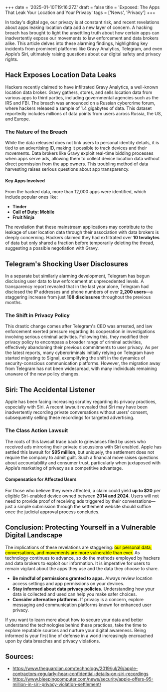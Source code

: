 +++
date = '2025-01-10T19:16:27Z'
draft = false
title = 'Exposed: The Apps That Leak Your Location and Your Privacy'
tags = ['News', 'Privacy']
+++

In today's digital age, our privacy is at constant risk, and recent revelations about apps leaking location data add a new layer of concern. A hacking breach has brought to light the unsettling truth about how certain apps can inadvertently expose our movements to law enforcement and data brokers alike. This article delves into these alarming findings, highlighting key incidents from prominent platforms like Gravy Analytics, Telegram, and even Apple’s Siri, ultimately raising questions about our digital safety and privacy rights.

## Hack Exposes Location Data Leaks

Hackers recently claimed to have infiltrated Gravy Analytics, a well-known location data broker. Gravy gathers, stores, and sells location data from various apps to third parties, including governmental agencies such as the IRS and FBI. The breach was announced on a Russian cybercrime forum, where hackers released a sample of 1.4 gigabytes of data. This dataset reportedly includes millions of data points from users across Russia, the US, and Europe.

### The Nature of the Breach

While the data released does not link users to personal identity details, it is tied to an advertising ID, making it possible to track devices and their movements. Data brokers like Gravy exploit real-time bidding processes when apps serve ads, allowing them to collect device location data without direct permission from the app owners. This troubling method of data harvesting raises serious questions about app transparency.

#### Key Apps Involved

From the hacked data, more than 12,000 apps were identified, which include popular ones like:
- **Tinder**
- **Call of Duty: Mobile**
- **Fruit Ninja**  

The revelation that these mainstream applications may contribute to the leakage of user location data through their association with data brokers is deeply concerning. Hackers claimed they had exfiltrated over **10 terabytes** of data but only shared a fraction before temporarily deleting the thread, suggesting a possible negotiation with Gravy.

## Telegram's Shocking User Disclosures

In a separate but similarly alarming development, Telegram has begun disclosing user data to law enforcement at unprecedented levels. A transparency report revealed that in the last year alone, Telegram had disclosed the IP addresses and phone numbers of over **2,200 users**—a staggering increase from just **108 disclosures** throughout the previous months.

### The Shift in Privacy Policy

This drastic change comes after Telegram's CEO was arrested, and law enforcement exerted pressure regarding its cooperation in investigations involving serious criminal activities. Following this, they modified their privacy policy to encompass a broader range of criminal activities, effectively abandoning their previous commitments to user privacy. As per the latest reports, many cybercriminals initially relying on Telegram have started migrating to Signal, exemplifying the shift in the dynamics of security-conscious communication platforms. However, the migration away from Telegram has not been widespread, with many individuals remaining unaware of the new policy changes.

## Siri: The Accidental Listener

Apple has been facing increasing scrutiny regarding its privacy practices, especially with Siri. A recent lawsuit revealed that Siri may have been inadvertently recording private conversations without users' consent, subsequently selling these recordings for targeted advertising.

### The Class Action Lawsuit

The roots of this lawsuit trace back to grievances filed by users who received ads mirroring their private discussions with Siri enabled. Apple has settled this lawsuit for **$95 million**, but uniquely, the settlement does not require the company to admit guilt. Such a financial move raises questions about accountability and consumer trust, particularly when juxtaposed with Apple’s marketing of privacy as a competitive advantage.  

#### Compensation for Affected Users

For those who believe they were affected, a claim could yield **up to $20** per eligible Siri-enabled device owned between **2014 and 2024**. Users will not need to provide proof of receiving ads triggered by their conversations—just a simple submission through the settlement website should suffice once the judicial approval process concludes.

## Conclusion: Protecting Yourself in a Vulnerable Digital Landscape

The implications of these revelations are staggering: <mark>our personal data, conversations, and movements are more vulnerable than ever.</mark> As technology continues to advance, so do the methods employed by hackers and data brokers to exploit our information. It is imperative for users to remain vigilant about the apps they use and the data they choose to share.

- **Be mindful of permissions granted to apps.** Always review location access settings and app permissions on your devices.
- **Stay informed about data privacy policies.** Understanding how your data is collected and used can help you make safer choices.
- **Consider alternative platforms.** If privacy is a concern, explore messaging and communication platforms known for enhanced user privacy.

If you want to learn more about how to secure your data and better understand the technologies behind these practices, take the time to explore reputable sources and nurture your digital awareness. Being informed is your first line of defense in a world increasingly encroached upon by data breaches and privacy violations.

## Sources:
- https://www.theguardian.com/technology/2019/jul/26/apple-contractors-regularly-hear-confidential-details-on-siri-recordings
- https://www.bleepingcomputer.com/news/security/apple-offers-95-million-in-siri-privacy-violation-settlement/

